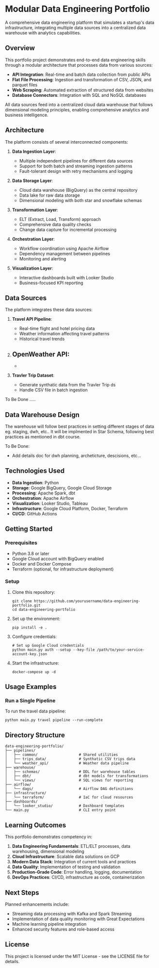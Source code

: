 # Modular Data Engineering Portfolio

A comprehensive data engineering platform that simulates a startup's data infrastructure, integrating multiple data sources into a centralized data warehouse with analytics capabilities.

## Overview

This portfolio project demonstrates end-to-end data engineering skills through a modular architecture that processes data from various sources:

- **API Integration**: Real-time and batch data collection from public APIs
- **Flat File Processing**: Ingestion and transformation of CSV, JSON, and parquet files
- **Web Scraping**: Automated extraction of structured data from websites
- **Database Connectors**: Integration with SQL and NoSQL databases

All data sources feed into a centralized cloud data warehouse that follows dimensional modeling principles, enabling comprehensive analytics and business intelligence.

## Architecture

The platform consists of several interconnected components:

1. **Data Ingestion Layer**: 
   - Multiple independent pipelines for different data sources
   - Support for both batch and streaming ingestion patterns
   - Fault-tolerant design with retry mechanisms and logging

2. **Data Storage Layer**:
   - Cloud data warehouse (BigQuery) as the central repository
   - Data lake for raw data storage
   - Dimensional modeling with both star and snowflake schemas

3. **Transformation Layer**:
   - ELT (Extract, Load, Transform) approach
   - Comprehensive data quality checks
   - Change data capture for incremental processing

4. **Orchestration Layer**:
   - Workflow coordination using Apache Airflow
   - Dependency management between pipelines
   - Monitoring and alerting

5. **Visualization Layer**:
   - Interactive dashboards built with Looker Studio
   - Business-focused KPI reporting

## Data Sources

The platform integrates these data sources:

1. **Travel API Pipeline**: 
   - Real-time flight and hotel pricing data
   - Weather information affecting travel patterns
   - Historical travel trends

2. **OpenWeather API**:
   - 
   - 

3. **Travler Trip Dataset**: 
   - Generate synthatic data from the Travler Trip ds
   - Handle CSV file in batch ingestion

 To Be Done .....

## Data Warehouse Design

The warehouse will follow best practices in setting different stages of data eg. staging, dwh, etc..
It will be implmented in Star Schema, following best practices as mentioned in dbt course.

To Be Done: 
   - Add details doc for dwh planning, archeticture, descisions, etc...

## Technologies Used

- **Data Ingestion**: Python
- **Storage**: Google BigQuery, Google Cloud Storage
- **Processing**: Apache Spark, dbt
- **Orchestration**: Apache Airflow
- **Visualization**: Looker Studio, Tableau
- **Infrastructure**: Google Cloud Platform, Docker, Terraform
- **CI/CD**: GitHub Actions

## Getting Started

### Prerequisites

- Python 3.8 or later
- Google Cloud account with BigQuery enabled
- Docker and Docker Compose
- Terraform (optional, for infrastructure deployment)

### Setup

1. Clone this repository:
   ```
   git clone https://github.com/yourusername/data-engineering-portfolio.git
   cd data-engineering-portfolio
   ```

2. Set up the environment:
   ```
   pip install -e .
   ```

3. Configure credentials:
   ```
   # Set up Google Cloud credentials
   python main.py auth --setup --key-file /path/to/your-service-account-key.json
   ```

4. Start the infrastructure:
   ```
   docker-compose up -d
   ```

## Usage Examples

### Run a Single Pipeline

To run the travel data pipeline:

```
python main.py travel pipeline --run-complete
```


## Directory Structure

```
data-engineering-portfolio/
├── pipelines/
│   ├── common/                   # Shared utilities
│   ├── trips_data/               # Synthatic CSV trips data
│   └── weather_api/              # Weather data pipeline
├── warehouse/
│   ├── schemas/                  # DDL for warehouse tables
│   ├── dbt/                      # dbt models for transformations
│   └── views/                    # SQL views for reporting
├── airflow/
│   └── dags/                     # Airflow DAG definitions
├── infrastructure/
│   └── terraform/                # IaC for cloud resources
├── dashboards/
│   └── looker_studio/            # Dashboard templates
└── main.py                       # CLI entry point
```

## Learning Outcomes

This portfolio demonstrates competency in:

1. **Data Engineering Fundamentals**: ETL/ELT processes, data warehousing, dimensional modeling
2. **Cloud Infrastructure**: Scalable data solutions on GCP
3. **Modern Data Stack**: Integration of current tools and practices
4. **Data Quality**: Implementation of testing and validation
5. **Production-Grade Code**: Error handling, logging, documentation
6. **DevOps Practices**: CI/CD, infrastructure as code, containerization

## Next Steps

Planned enhancements include:

- Streaming data processing with Kafka and Spark Streaming
- Implementation of data quality monitoring with Great Expectations
- Machine learning pipeline integration
- Enhanced security features and role-based access

## License

This project is licensed under the MIT License - see the LICENSE file for details.